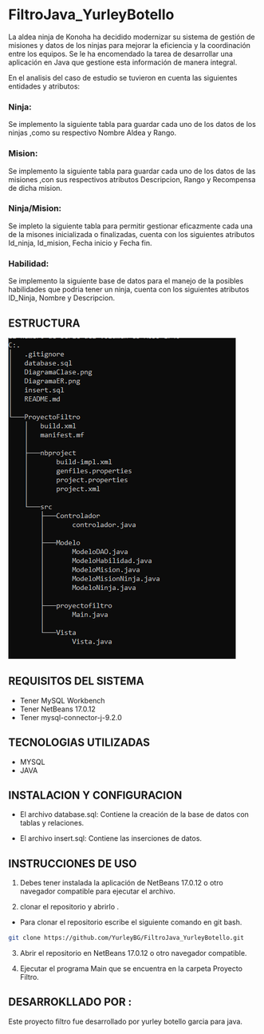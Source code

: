 # FiltroJava_YurleyBotello


La aldea ninja de Konoha ha decidido modernizar su sistema de gestión de misiones y datos de los ninjas 
para mejorar la eficiencia y la coordinación entre los equipos. 
Se le ha encomendado la tarea de desarrollar una aplicación en Java que gestione esta información de manera integral.

En el analisis del caso de estudio se tuvieron en cuenta las siguientes entidades y atributos:

### Ninja: 
Se implemento la siguiente tabla para guardar cada uno de los datos de los ninjas ,como su respectivo Nombre
Aldea y Rango.

### Mision:
Se implemento la siguiente tabla para guardar cada uno de los datos de las misiones ,con sus respectivos atributos
Descripcion, Rango y Recompensa de dicha mision.

### Ninja/Mision:

Se impleto la siguiente tabla para permitir gestionar eficazmente cada una de la misones inicializada o finalizadas, cuenta con los siguientes atributos Id_ninja, Id_mision, Fecha inicio y Fecha fin.

### Habilidad:

Se implemento la siguiente base de datos para el manejo de la posibles habilidades que podria tener un ninja, cuenta con los siguientes atributos ID_Ninja, Nombre y Descripcion.

## ESTRUCTURA 
![alt text](image.png)

## REQUISITOS DEL SISTEMA

+ Tener MySQL Workbench
+ Tener NetBeans 17.0.12 
+ Tener mysql-connector-j-9.2.0

## TECNOLOGIAS UTILIZADAS
+ MYSQL
+ JAVA

## INSTALACION Y CONFIGURACION

+ El archivo database.sql: Contiene la creación de la base de datos con tablas y relaciones.

+ El archivo insert.sql: Contiene las inserciones de datos.



## INSTRUCCIONES DE USO

1. Debes tener instalada la aplicación de NetBeans 17.0.12 o otro navegador compatible para ejecutar el archivo.

2. clonar el repositorio y abrirlo .

- Para clonar el repositorio escribe el siguiente comando en git bash.

```bash
git clone https://github.com/YurleyBG/FiltroJava_YurleyBotello.git
``` 
3. Abrir el repositorio en NetBeans 17.0.12 o otro navegador compatible.

4. Ejecutar el programa Main que se encuentra en la carpeta Proyecto Filtro.


## DESARROKLLADO POR :
Este proyecto filtro fue desarrollado por yurley botello garcia para java.

